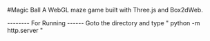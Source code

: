 #Magic Ball
A WebGL maze game built with Three.js and Box2dWeb.

-------- For Running ------
Goto the directory and type " python -m http.server "


